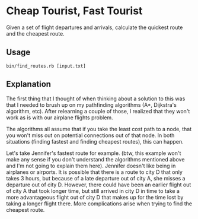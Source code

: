 Cheap Tourist, Fast Tourist
===========================

Given a set of flight departures and arrivals, calculate the quickest route and
the cheapest route.

Usage
-----

    bin/find_routes.rb [input.txt]

Explanation
-----------

The first thing that I thought of when thinking about a solution to this was that
I needed to brush up on my pathfinding algorithms (A*, Dijkstra's algorithm, etc).
After relearning a couple of those, I realized that they won't work as is with our
airplane flights problem.

The algorithms all assume that if you take the least cost path to a node, that
you won't miss out on potential connections out of that node. In both situations
(finding fastest and finding cheapest routes), this can happen.

Let's take Jennifer's fastest route for example.  (btw, this example won't
make any sense if you don't understand the algorithms mentioned above and I'm not
going to explain them here).  Jennifer doesn't like being in airplanes or
airports.  It is possible that there is a route to city D that only takes 3
hours, but because of a late departure out of city A, she misses a departure out
of city D.  However, there could have been an earlier flight out of city A that
took longer time, but still arrived in city D in time to take a more
advantageous flight out of city D that makes up for the time lost by taking a
longer flight there.  More complications arise when trying to find the cheapest
route.
